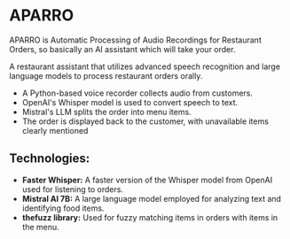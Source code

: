 # APARRO
APARRO is Automatic Processing of Audio Recordings for Restaurant Orders, so basically an AI assistant which will take your order.

A restaurant assistant that utilizes advanced speech recognition and large
language models to process restaurant orders orally.

- A Python-based voice recorder collects audio from customers.
- OpenAI's Whisper model is used to convert speech to text.
- Mistral's LLM splits the order into menu items.
- The order is displayed back to the customer, with unavailable items clearly
mentioned

## Technologies:
- **Faster Whisper:** A faster version of the Whisper model from OpenAI used for listening to orders.
- **Mistral AI 7B:** A large language model employed for analyzing text and identifying food items.
- **thefuzz library:** Used for fuzzy matching items in orders with items in the menu.

